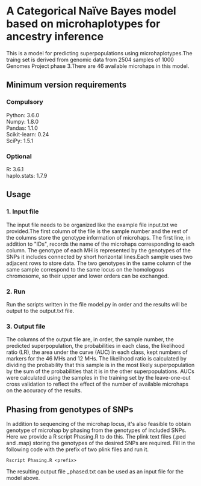 # A Categorical Naïve Bayes model based on microhaplotypes for ancestry inference
This is a model for predicting superpopulations using microhaplotypes.The traing set is derived from genomic data from 2504 samples of 1000 Genomes Project phase 3.There are 46 available microhaps in this model.
## Minimum version requirements
### Compulsory
Python: 3.6.0  
Numpy: 1.8.0  
Pandas: 1.1.0  
Scikit-learn: 0.24  
SciPy: 1.5.1
### Optional
R: 3.6.1  
haplo.stats: 1.7.9
## Usage
### 1. Input file
The input file needs to be organized like the example file input.txt we provided.The first column of the file is the sample number and the rest of the columns store the genotype information of microhaps. The first line, in addition to "IDs", records the name of the microhaps corresponding to each column. The genotype of each MH is represented by the genotypes of the SNPs it includes connected by short horizontal lines.Each sample uses two adjacent rows to store data. The two genotypes in the same column of the same sample correspond to the same locus on the homologous chromosome, so their upper and lower orders can be exchanged.
### 2. Run
Run the scripts written in the file model.py in order and the results will be output to the output.txt file.
### 3. Output file
The columns of the output file are, in order, the sample number, the predicted superpopulation, the probabilities in each class, the likelihood ratio (LR), the area under the curve (AUC) in each class, kept numbers of markers for the 46 MHs and 12 MHs. The likelihood ratio is calculated by dividing the probability that this sample is in the most likely superpopulation by the sum of the probabilities that it is in the other superpopulations. AUCs were calculated using the samples in the training set by the leave-one-out cross validation to reflect the effect of the number of available microhaps on the accuracy of the results.
## Phasing from genotypes of SNPs
In addition to sequencing of the microhap locus, it's also feasible to obtain genotype of microhap by phasing from the genotypes of included SNPs. Here we provide a R script Phasing.R to do this. The plink text files (.ped and .map) storing the genotypes of the desired SNPs are required. Fill in the following code with the prefix of two plink files and run it.

`Rscript Phasing.R <prefix>`

The resulting output file <prefix>_phased.txt can be used as an input file for the model above.
